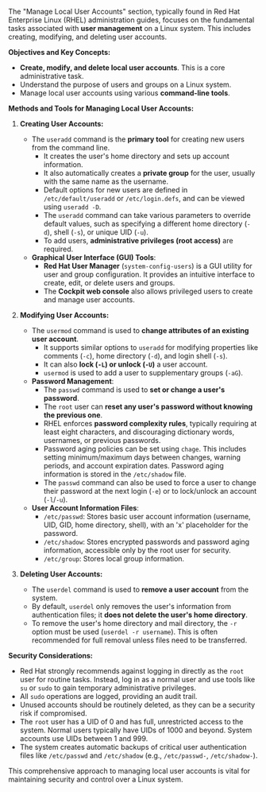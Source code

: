 The "Manage Local User Accounts" section, typically found in Red Hat Enterprise Linux (RHEL) administration guides, focuses on the fundamental tasks associated with **user management** on a Linux system. This includes creating, modifying, and deleting user accounts.

**Objectives and Key Concepts:**

*   **Create, modify, and delete local user accounts**. This is a core administrative task.
*   Understand the purpose of users and groups on a Linux system.
*   Manage local user accounts using various **command-line tools**.

**Methods and Tools for Managing Local User Accounts:**

1.  **Creating User Accounts:**
    *   The `useradd` command is the **primary tool** for creating new users from the command line.
        *   It creates the user's home directory and sets up account information.
        *   It also automatically creates a **private group** for the user, usually with the same name as the username.
        *   Default options for new users are defined in `/etc/default/useradd` or `/etc/login.defs`, and can be viewed using `useradd -D`.
        *   The `useradd` command can take various parameters to override default values, such as specifying a different home directory (`-d`), shell (`-s`), or unique UID (`-u`).
        *   To add users, **administrative privileges (root access)** are required.
    *   **Graphical User Interface (GUI) Tools**:
        *   **Red Hat User Manager** (`system-config-users`) is a GUI utility for user and group configuration. It provides an intuitive interface to create, edit, or delete users and groups.
        *   The **Cockpit web console** also allows privileged users to create and manage user accounts.

2.  **Modifying User Accounts:**
    *   The `usermod` command is used to **change attributes of an existing user account**.
        *   It supports similar options to `useradd` for modifying properties like comments (`-c`), home directory (`-d`), and login shell (`-s`).
        *   It can also **lock (`-L`) or unlock (`-U`)** a user account.
        *   `usermod` is used to add a user to supplementary groups (`-aG`).
    *   **Password Management**:
        *   The `passwd` command is used to **set or change a user's password**.
        *   The `root` user can **reset any user's password without knowing the previous one**.
        *   RHEL enforces **password complexity rules**, typically requiring at least eight characters, and discouraging dictionary words, usernames, or previous passwords.
        *   Password aging policies can be set using `chage`. This includes setting minimum/maximum days between changes, warning periods, and account expiration dates. Password aging information is stored in the `/etc/shadow` file.
        *   The `passwd` command can also be used to force a user to change their password at the next login (`-e`) or to lock/unlock an account (`-l`/`-u`).
    *   **User Account Information Files**:
        *   `/etc/passwd`: Stores basic user account information (username, UID, GID, home directory, shell), with an 'x' placeholder for the password.
        *   `/etc/shadow`: Stores encrypted passwords and password aging information, accessible only by the root user for security.
        *   `/etc/group`: Stores local group information.

3.  **Deleting User Accounts:**
    *   The `userdel` command is used to **remove a user account** from the system.
    *   By default, `userdel` only removes the user's information from authentication files; it **does not delete the user's home directory**.
    *   To remove the user's home directory and mail directory, the `-r` option must be used (`userdel -r username`). This is often recommended for full removal unless files need to be transferred.

**Security Considerations:**

*   Red Hat strongly recommends against logging in directly as the `root` user for routine tasks. Instead, log in as a normal user and use tools like `su` or `sudo` to gain temporary administrative privileges.
*   All `sudo` operations are logged, providing an audit trail.
*   Unused accounts should be routinely deleted, as they can be a security risk if compromised.
*   The `root` user has a UID of 0 and has full, unrestricted access to the system. Normal users typically have UIDs of 1000 and beyond. System accounts use UIDs between 1 and 999.
*   The system creates automatic backups of critical user authentication files like `/etc/passwd` and `/etc/shadow` (e.g., `/etc/passwd-`, `/etc/shadow-`).

This comprehensive approach to managing local user accounts is vital for maintaining security and control over a Linux system.